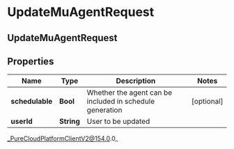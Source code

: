 # UpdateMuAgentRequest

## UpdateMuAgentRequest

## Properties

|Name | Type | Description | Notes|
|------------ | ------------- | ------------- | -------------|
| **schedulable** | **Bool** | Whether the agent can be included in schedule generation | [optional] |
| **userId** | **String** | User to be updated | |



_PureCloudPlatformClientV2@154.0.0_
